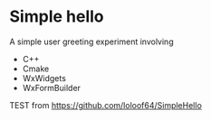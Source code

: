 # Simple hello

A simple user greeting experiment involving
* C++
* Cmake
* WxWidgets
* WxFormBuilder

TEST from https://github.com/loloof64/SimpleHello
